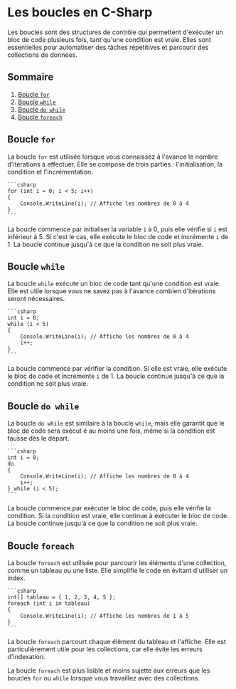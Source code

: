 # Les boucles en C-Sharp

Les boucles sont des structures de contrôle qui permettent d'exécuter un bloc de code plusieurs fois, tant qu'une condition est vraie. Elles sont essentielles pour automatiser des tâches répétitives et parcourir des collections de données.

## Sommaire

1. [Boucle `for`](#boucle-for)
2. [Boucle `while`](#boucle-while)
3. [Boucle `do while`](#boucle-do-while)
4. [Boucle `foreach`](#boucle-foreach)

## Boucle `for`

La boucle `for` est utilisée lorsque vous connaissez à l'avance le nombre d'itérations à effectuer. Elle se compose de trois parties : l'initialisation, la condition et l'incrémentation.

    ```csharp
    for (int i = 0; i < 5; i++)
    {
        Console.WriteLine(i); // Affiche les nombres de 0 à 4
    }
    ```

La boucle commence par initialiser la variable `i` à 0, puis elle vérifie si `i` est inférieur à 5. Si c'est le cas, elle exécute le bloc de code et incrémente `i` de 1.
La boucle continue jusqu'à ce que la condition ne soit plus vraie.

## Boucle `while`

La boucle `while` exécute un bloc de code tant qu'une condition est vraie. Elle est utile lorsque vous ne savez pas à l'avance combien d'itérations seront nécessaires.

    ```csharp
    int i = 0;
    while (i < 5)
    {
        Console.WriteLine(i); // Affiche les nombres de 0 à 4
        i++;
    }
    ```

La boucle commence par vérifier la condition. Si elle est vraie, elle exécute le bloc de code et incrémente `i` de 1. La boucle continue jusqu'à ce que la condition ne soit plus vraie.

## Boucle `do while`

La boucle `do while` est similaire à la boucle `while`, mais elle garantit que le bloc de code sera exécut
é au moins une fois, même si la condition est fausse dès le départ.

    ```csharp
    int i = 0;
    do
    {
        Console.WriteLine(i); // Affiche les nombres de 0 à 4
        i++;
    } while (i < 5);
    ```

La boucle commence par exécuter le bloc de code, puis elle vérifie la condition. Si la condition est vraie, elle continue à exécuter le bloc de code.
La boucle continue jusqu'à ce que la condition ne soit plus vraie.

## Boucle `foreach`

La boucle `foreach` est utilisée pour parcourir les éléments d'une collection, comme un tableau ou une liste. Elle simplifie le code en évitant d'utiliser un index.

    ```csharp
    int[] tableau = { 1, 2, 3, 4, 5 };
    foreach (int i in tableau)
    {
        Console.WriteLine(i); // Affiche les nombres de 1 à 5
    }
    ```

La boucle `foreach` parcourt chaque élément du tableau et l'affiche. Elle est particulièrement utile pour les collections, car elle évite les erreurs d'indexation.

La boucle `foreach` est plus lisible et moins sujette aux erreurs que les boucles `for` ou `while` lorsque vous travaillez avec des collections.

